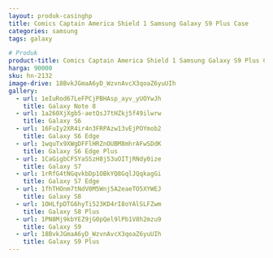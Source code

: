 ```yaml
---
layout: produk-casinghp
title: Comics Captain America Shield 1 Samsung Galaxy S9 Plus Case
categories: samsung
tags: galaxy

# Produk
product-title: Comics Captain America Shield 1 Samsung Galaxy S9 Plus Case
harga: 90000
sku: hn-2132
image-drive: 18BvkJGmaA6yD_WzvnAvcX3qoaZ6yuUIh
gallery:
  - url: 1eIuRod67LeFPCjPBHAsp_ayv_yUOYwJh
    title: Galaxy Note 8
  - url: 1a260XjXgb5-aetQsJ7tHZkj5f49ilwrw
    title: Galaxy S6
  - url: 16FuIy2XR4ir4n3FRPAzw13vEjPOYmob2
    title: Galaxy S6 Edge
  - url: 1wquTx9XWgDFFlHRZnOUBM8mhrAFwSDdK
    title: Galaxy S6 Edge Plus
  - url: 1CaGigbCFSYaSSzH8j53uOITjRNdy0ize
    title: Galaxy S7
  - url: 1rRfG4tNGqvkbDp1OBkYQ8GqlJQqkagGi
    title: Galaxy S7 Edge
  - url: 1fhTHOnm7tNdV0M5Wnj5A2eaeTO5XYWEJ
    title: Galaxy S8
  - url: 1OHLfpDTG6hyTi523KD4rI8oYAlSLFZwm
    title: Galaxy S8 Plus
  - url: 1PN8Mj9kbYEZ9jG0pQel9lPb1V8h2mzu9
    title: Galaxy S9
  - url: 18BvkJGmaA6yD_WzvnAvcX3qoaZ6yuUIh
    title: Galaxy S9 Plus
---
```

